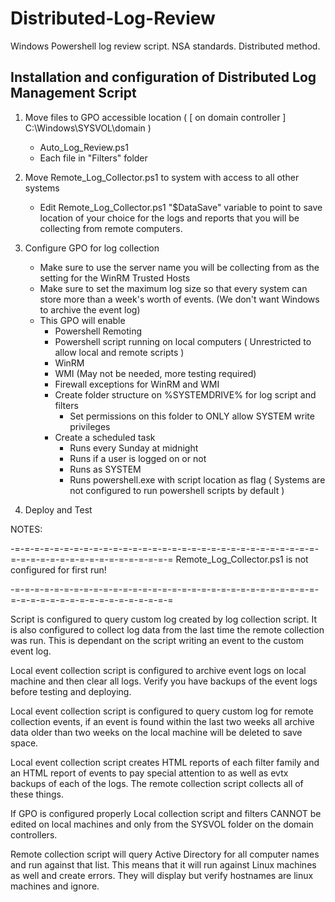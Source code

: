 # Distributed-Log-Review
Windows Powershell log review script. NSA standards. Distributed method.


Installation and configuration of Distributed Log Management Script
-------------------------------------------------------------------

1. Move files to GPO accessible location ( [ on domain controller ] C:\Windows\SYSVOL\domain )
	- Auto_Log_Review.ps1
	- Each file in "Filters" folder
2. Move Remote_Log_Collector.ps1 to system with access to all other systems
	- Edit Remote_Log_Collector.ps1 "$DataSave" variable to point to save location of your choice for the logs and reports that you will be collecting from remote computers.
3. Configure GPO for log collection
	- Make sure to use the server name you will be collecting from as the setting for the WinRM Trusted Hosts
	- Make sure to set the maximum log size so that every system can store more than a week's worth of events. (We don't want Windows to archive the event log)
	- This GPO will enable
		- Powershell Remoting
		- Powershell script running on local computers ( Unrestricted to allow local and remote scripts )
		- WinRM
		- WMI  (May not be needed, more testing required)
		- Firewall exceptions for WinRM and WMI
		- Create folder structure on %SYSTEMDRIVE% for log script and filters
			- Set permissions on this folder to ONLY allow SYSTEM write privileges
		- Create a scheduled task
			- Runs every Sunday at midnight
			- Runs if a user is logged on or not
			- Runs as SYSTEM
			- Runs powershell.exe with script location as flag ( Systems are not configured to run powershell scripts by default )

4. Deploy and Test


NOTES:

-=-=-=-=-=-=-=-=-=-=-=-=-=-=-=-=-=-=-=-=-=-=-=-=-=-=-=-=-=-=-=-=-=-=-=-=-=-=-=-=-=-=-=-=-=-=-=-=
Remote_Log_Collector.ps1 is not configured for first run!

-=-=-=-=-=-=-=-=-=-=-=-=-=-=-=-=-=-=-=-=-=-=-=-=-=-=-=-=-=-=-=-=-=-=-=-=-=-=-=-=-=-=-=-=-=-=-=-=

Script is configured to query custom log created by log collection script. It is also configured to collect log data from the last time the remote collection was run. This is dependant on the script writing an event to the custom event log.

Local event collection script is configured to archive event logs on local machine and then clear all logs. Verify you have backups of the event logs before testing and deploying. 

Local event collection script is configured to query custom log for remote collection events, if an event is found within the last two weeks all archive data older than two weeks on the local machine will be deleted to save space.

Local event collection script creates HTML reports of each filter family and an HTML report of events to pay special attention to as well as evtx backups of each of the logs. The remote collection script collects all of these things.

If GPO is configured properly Local collection script and filters CANNOT be edited on local machines and only from the SYSVOL folder on the domain controllers.

Remote collection script will query Active Directory for all computer names and run against that list. This means that it will run against Linux machines as well and create errors. They will display but verify hostnames are linux machines and ignore.
